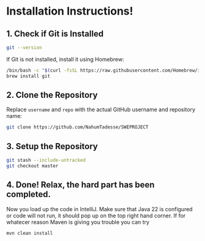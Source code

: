 # Installation Instructions!
## 1. Check if Git is Installed

```bash
git --version
```

If Git is not installed, install it using Homebrew:

```bash
/bin/bash -c "$(curl -fsSL https://raw.githubusercontent.com/Homebrew/install/HEAD/install.sh)"
brew install git
```

## 2. Clone the Repository

Replace `username` and `repo` with the actual GitHub username and repository name:

```bash
git clone https://github.com/NahumTadesse/SWEPROJECT
```

## 3. Setup the Repository
```bash
git stash --include-untracked
git checkout master
```
## 4. Done! Relax, the hard part has been completed.
Now you load up the code in IntelliJ. Make sure that Java 22 is configured or code will not run, it should pop up on the top right hand corner.
If for whatecer reason Maven is giving you trouble you can try

```mvn clean install```
